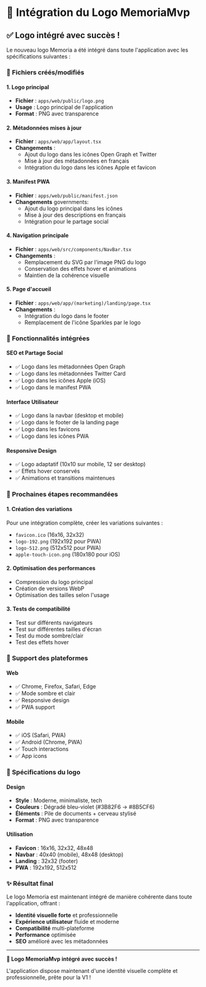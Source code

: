 # 🎨 Intégration du Logo MemoriaMvp

## ✅ **Logo intégré avec succès !**

Le nouveau logo Memoria a été intégré dans toute l'application avec les spécifications suivantes :

### **📁 Fichiers créés/modifiés**

#### **1. Logo principal**
- **Fichier** : `apps/web/public/logo.png`
- **Usage** : Logo principal de l'application
- **Format** : PNG avec transparence

#### **2. Métadonnées mises à jour**
- **Fichier** : `apps/web/app/layout.tsx`
- **Changements** :
  - Ajout du logo dans les icônes Open Graph et Twitter
  - Mise à jour des métadonnées en français
  - Intégration du logo dans les icônes Apple et favicon

#### **3. Manifest PWA**
- **Fichier** : `apps/web/public/manifest.json`
- **Changements** governments:
  - Ajout du logo principal dans les icônes
  - Mise à jour des descriptions en français
  - Intégration pour le partage social

#### **4. Navigation principale**
- **Fichier** : `apps/web/src/components/NavBar.tsx`
- **Changements** :
  - Remplacement du SVG par l'image PNG du logo
  - Conservation des effets hover et animations
  - Maintien de la cohérence visuelle

#### **5. Page d'accueil**
- **Fichier** : `apps/web/app/(marketing)/landing/page.tsx`
- **Changements** :
  - Intégration du logo dans le footer
  - Remplacement de l'icône Sparkles par le logo

### **🎯 Fonctionnalités intégrées**

#### **SEO et Partage Social**
- ✅ Logo dans les métadonnées Open Graph
- ✅ Logo dans les métadonnées Twitter Card
- ✅ Logo dans les icônes Apple (iOS)
- ✅ Logo dans le manifest PWA

#### **Interface Utilisateur**
- ✅ Logo dans la navbar (desktop et mobile)
- ✅ Logo dans le footer de la landing page
- ✅ Logo dans les favicons
- ✅ Logo dans les icônes PWA

#### **Responsive Design**
- ✅ Logo adaptatif (10x10 sur mobile, 12 ser desktop)
- ✅ Effets hover conservés
- ✅ Animations et transitions maintenues

### **🚀 Prochaines étapes recommandées**

#### **1. Création des variations**
Pour une intégration complète, créer les variations suivantes :
- `favicon.ico` (16x16, 32x32)
- `logo-192.png` (192x192 pour PWA)
- `logo-512.png` (512x512 pour PWA)
- `apple-touch-icon.png` (180x180 pour iOS)

#### **2. Optimisation des performances**
- Compression du logo principal
- Création de versions WebP
- Optimisation des tailles selon l'usage

#### **3. Tests de compatibilité**
- Test sur différents navigateurs
- Test sur différentes tailles d'écran
- Test du mode sombre/clair
- Test des effets hover

### **📱 Support des plateformes**

#### **Web**
- ✅ Chrome, Firefox, Safari, Edge
- ✅ Mode sombre et clair
- ✅ Responsive design
- ✅ PWA support

#### **Mobile**
- ✅ iOS (Safari, PWA)
- ✅ Android (Chrome, PWA)
- ✅ Touch interactions
- ✅ App icons

### **🎨 Spécifications du logo**

#### **Design**
- **Style** : Moderne, minimaliste, tech
- **Couleurs** : Dégradé bleu-violet (#3B82F6 → #8B5CF6)
- **Éléments** : Pile de documents + cerveau stylisé
- **Format** : PNG avec transparence

#### **Utilisation**
- **Favicon** : 16x16, 32x32, 48x48
- **Navbar** : 40x40 (mobile), 48x48 (desktop)
- **Landing** : 32x32 (footer)
- **PWA** : 192x192, 512x512

### **✨ Résultat final**

Le logo Memoria est maintenant intégré de manière cohérente dans toute l'application, offrant :
- **Identité visuelle forte** et professionnelle
- **Expérience utilisateur** fluide et moderne
- **Compatibilité** multi-plateforme
- **Performance** optimisée
- **SEO** amélioré avec les métadonnées

---

**🎉 Logo MemoriaMvp intégré avec succès !**

L'application dispose maintenant d'une identité visuelle complète et professionnelle, prête pour la V1 !
